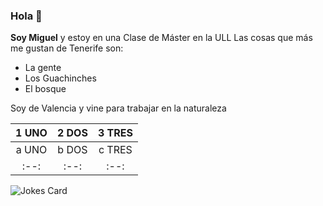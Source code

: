### Hola 👋
**Soy Miguel** y estoy en una Clase de Máster en la ULL
Las cosas que más me gustan de Tenerife son:
* La gente
* Los Guachinches
* El bosque 

Soy de Valencia y vine para trabajar en la naturaleza

| 1 UNO | 2 DOS | 3 TRES |
|   :--: |   :--:  |  :--:  |
| a UNO  | b DOS | c TRES |
|  :--:  |    :--: |   :--: |


![Jokes Card](https://readme-jokes.vercel.app/api)

<!--
**mibeldaribera/mibeldaribera** is a ✨ _special_ ✨ repository because its `README.md` (this file) appears on your GitHub profile.

Here are some ideas to get you started:

- 🔭 I’m currently working on ...
- 🌱 I’m currently learning ...
- 👯 I’m looking to collaborate on ...
- 🤔 I’m looking for help with ...
- 💬 Ask me about ...
- 📫 How to reach me: ...
- 😄 Pronouns: ...
- ⚡ Fun fact: ...
-->
